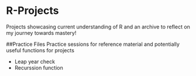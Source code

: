 # R-Projects
Projects showcasing current understanding of R and an archive to reflect on my journey towards mastery! 

##Practice Files
Practice sessions for reference material and potentially useful functions for projects
* Leap year check
* Recurssion function
